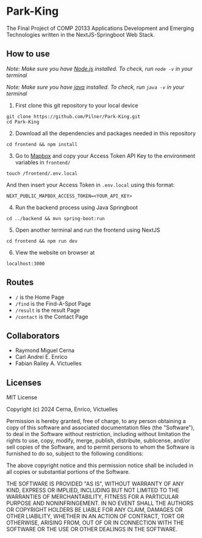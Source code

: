 # Park-King

The Final Project of COMP 20133 Applications Development and Emerging Technologies written in the NextJS-Springboot Web Stack.

## How to use

*Note: Make sure you have [Node.js](https://nodejs.org/en/) installed. To check, run `node -v` in your terminal*

*Note: Make sure you have [java](https://www.java.com/en/download/help/download_options.html) installed. To check, run `java -v` in your terminal*

1. First clone this git repository to your local device
```
git clone https://github.com/Pilner/Park-King.git
cd Park-King
```
2. Download all the dependencies and packages needed in this repository
```
cd frontend && npm install
```
3. Go to [Mapbox](https://www.mapbox.com/) and copy your Access Token API Key to the environment variables in `frontend/`
```
touch /frontend/.env.local
```
And then insert your Access Token in `.env.local` using this format:
```
NEXT_PUBLIC_MAPBOX_ACCESS_TOKEN=<YOUR_API_KEY>
```
4. Run the backend process using Java Springboot
```
cd ../backend && mvn spring-boot:run
```
5. Open another terminal and run the frontend using NextJS
```
cd frontend && npm run dev
```
6. View the website on browser at
```
localhost:3000
```

## Routes

* `/` is the Home Page
* `/find` is the Find-A-Spot Page
* `/result` is the result Page
* `/contact` is the Contact Page

## Collaborators
- Raymond Miguel Cerna
- Carl Andrei E. Enrico
- Fabian Railey A. Victuelles


## Licenses
MIT License

Copyright (c) 2024 Cerna, Enrico, Victuelles

Permission is hereby granted, free of charge, to any person obtaining a copy
of this software and associated documentation files (the "Software"), to deal
in the Software without restriction, including without limitation the rights
to use, copy, modify, merge, publish, distribute, sublicense, and/or sell
copies of the Software, and to permit persons to whom the Software is
furnished to do so, subject to the following conditions:

The above copyright notice and this permission notice shall be included in all
copies or substantial portions of the Software.

THE SOFTWARE IS PROVIDED "AS IS", WITHOUT WARRANTY OF ANY KIND, EXPRESS OR
IMPLIED, INCLUDING BUT NOT LIMITED TO THE WARRANTIES OF MERCHANTABILITY,
FITNESS FOR A PARTICULAR PURPOSE AND NONINFRINGEMENT. IN NO EVENT SHALL THE
AUTHORS OR COPYRIGHT HOLDERS BE LIABLE FOR ANY CLAIM, DAMAGES OR OTHER
LIABILITY, WHETHER IN AN ACTION OF CONTRACT, TORT OR OTHERWISE, ARISING FROM,
OUT OF OR IN CONNECTION WITH THE SOFTWARE OR THE USE OR OTHER DEALINGS IN THE
SOFTWARE.
